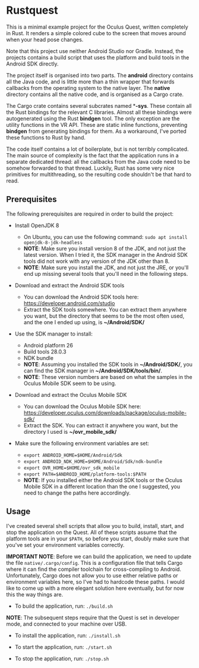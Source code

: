 # Rustquest

This is a minimal example project for the Oculus Quest, written completely in Rust. It renders a simple colored cube to the screen that moves around when your head pose changes.

Note that this project use neither Android Studio nor Gradle. Instead, the projects contains a build script that uses the platform and build tools in the Android SDK directly.

The project itself is organised into two parts. The **android** directory contains all the Java code, and is little more than a thin wrapper that forwards callbacks from the operating system to the native layer. The **native** directory contains all the native code, and is organised as a Cargo crate.

The Cargo crate contains several subcrates named ***-sys**. These contain all the Rust bindings for the relevant C libraries. Almost all these bindings were autogenerated using the Rust **bindgen** tool. The only exception are the utility functions in the VR API. These are static inline functions, preventing **bindgen** from generating bindings for them. As a workaround, I've ported these functions to Rust by hand.

The code itself contains a lot of boilerplate, but is not terribly complicated. The main source of complexity is the fact that the application runs in a separate dedicated thread: all the callbacks from the Java code need to be somehow forwarded to that thread. Luckily, Rust has some very nice primitives for multithreading, so the resulting code shouldn't be that hard to read.

## Prerequisites

The following prerequisites are required in order to build the project:

* Install OpenJDK 8
  * On Ubuntu, you can use the following command:
    `sudo apt install openjdk-8-jdk-headless`
  * **NOTE**: Make sure you install version 8 of the JDK, and not just the latest version. When I tried it, the SDK manager in the Android SDK tools did not work with any version of the JDK other than 8.
  * **NOTE**: Make sure you install the JDK, and not just the JRE, or you'll end up missing several tools that you'll need in the following steps.


* Download and extract the Android SDK tools
  * You can download the Android SDK tools here:
    https://developer.android.com/studio
  * Extract the SDK tools somewhere. You can extract them anywhere you want, but the directory that seems to be the most often used, and the one I ended up using, is **~/Android/SDK/**

* Use the SDK manager to install:
  * Android platform 26
  * Build tools 28.0.3
  * NDK bundle
  * **NOTE**: Assuming you installed the SDK tools in **~/Android/SDK/**, you can find the SDK manager in **~/Android/SDK/tools/bin/**.
  * **NOTE**: These version numbers are based on what the samples in the Oculus Mobile SDK seem to be using.

* Download and extract the Oculus Mobile SDK
  * You can download the Oculus Mobile SDK here:
    https://developer.oculus.com/downloads/package/oculus-mobile-sdk/
  * Extract the SDK. You can extract it anywhere you want, but the directory I used is **~/ovr_mobile_sdk/**

* Make sure the following environment variables are set:
  * `export ANDROID_HOME=$HOME/Android/Sdk`
  * `export ANDROID_NDK_HOME=$HOME/Android/Sdk/ndk-bundle`
  * `export OVR_HOME=$HOME/ovr_sdk_mobile`
  * `export PATH=$ANDROID_HOME/platform-tools:$PATH`
  * **NOTE**: If you installed either the Android SDK tools or the Oculus Mobile SDK in a different location than the one I suggested, you need to change the paths here accordingly.

## Usage

I've created several shell scripts that allow you to build, install, start, and stop the application on the Quest. All of these scripts assume that the platform tools are in your `$PATH`, so before you start, doubly make sure that you've set your environment variables correctly.

**IMPORTANT NOTE**: Before we can build the application, we need to update the file `native/.cargo/config`. This is a configuration file that tells Cargo where it can find the compiler toolchain for cross-compiling to Android. Unfortunately, Cargo does not allow you to use either relative paths or environment variables here, so I've had to hardcode these paths. I would like to come up with a more elegant solution here eventually, but for now this the way things are.

* To build the application, run:
  `./build.sh`

**NOTE**: The subsequent steps require that the Quest is set in developer mode, and connected to your machine over USB.

* To install the application, run:
  `./install.sh`

* To start the application, run:
  `./start.sh`

* To stop the application, run:
  `./stop.sh`
